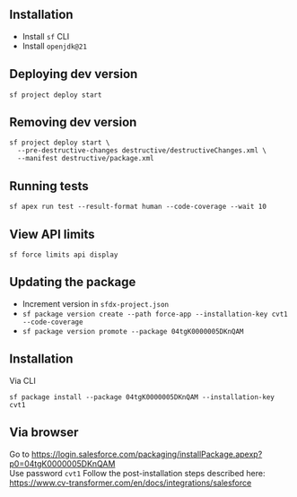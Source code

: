 ## Installation

- Install `sf` CLI
- Install `openjdk@21`

## Deploying dev version

```
sf project deploy start
```

## Removing dev version

```
sf project deploy start \
  --pre-destructive-changes destructive/destructiveChanges.xml \
  --manifest destructive/package.xml
```

## Running tests

```
sf apex run test --result-format human --code-coverage --wait 10
```

## View API limits

```
sf force limits api display
```

## Updating the package

- Increment version in `sfdx-project.json`
- `sf package version create --path force-app --installation-key cvt1 --code-coverage`
- `sf package version promote --package 04tgK0000005DKnQAM`

## Installation

Via CLI

```
sf package install --package 04tgK0000005DKnQAM --installation-key cvt1
```

## Via browser

Go to https://login.salesforce.com/packaging/installPackage.apexp?p0=04tgK0000005DKnQAM \
Use password `cvt1`
Follow the post-installation steps described here:
https://www.cv-transformer.com/en/docs/integrations/salesforce
